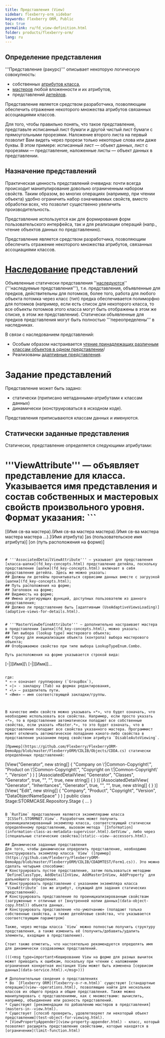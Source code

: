 ```yaml
---
title: Представления (View)
sidebar: flexberry-orm_sidebar
keywords: Flexberry ORM, Public
toc: true
permalink: ru/fd_view-definition.html
folder: products/flexberry-orm/
lang: ru
---
```


## Определение представления

'''Представление (ракурс)''' описывает некоторую логическую совокупность:
* собственных [атрибутов класса](attributes-class-data.html),
* [мастеров](fd_key-concepts.html) любой вложенности и их атрибутов,
* представлений [детейлов](fd_key-concepts.html).

Представление является средством разработчика, позволяющим обеспечить отражение некоторого множества атрибутов связанных ассоциациями классов.

Для того, чтобы правильно понять, что такое представление, представьте исписанный лист бумаги и другой чистый лист бумаги с прямоугольными прорезями. Наложение второго листа на первый позволит Вам видеть через прорези только некоторые слова или даже буквы. В этом примере: исписанный лист — объект данных, лист с прорезями — представление, наложенные листы — объект данных в представлении.

## Назначение представлений

Практическая ценность представлений очевидна: почти всегда происходит манипулирование довольно ограниченным набором свойств. Таким образом, во многих операциях (например, при чтении объекта) удобно ограничить набор означиваемых свойств, вместо обработки всех, что позволит существенно увеличить производительность.

Представление используется как для формирования форм пользовательского интерфейса, так и для реализации операций (напр., чтение объектов данных по представлению).

Представление является средством разработчика, позволяющим обеспечить отражение некоторого множества атрибутов, связанных ассоциациями классов.

# [Наследование](inheritance.html) представлений
Объявленные статически представления ''[наследуются](inheritance.html)'' ('''наследуемые представления'''), т.е. представления, объявленные для предков, действительны для потомков, более того, работа для любого объекта потомка через класс (тип) предка обеспечивается полиморфно для потомков (например, если есть список для некоторого класса, то все объекты потомков этого класса могут быть отображены в этом же списке, в этом же представлении). Статически объявленные для предков представления могут быть полностью '''переопределены''' в наследниках. 

В связи с наследованием представлений:
* Особым образом настраивается [чтение принадлежащих различным классам объектов в одном представлении](reading-several-types-objects.html)/
* Реализованы [адаптивные представления](adaptive-views-for-details.html).

# Задание представлений
Представление может быть задано:
* статически (приписано метаданными-атрибутами к классам данных)
* динамически (конструироваться в исходном коде).

Представления приписываются классам данных и именуются.


## Статически заданные представления
Статически, представление определяется следующими атрибутами:

# '''ViewAttribute''' — объявляет представление для класса. Указывается имя представления и состав собственных и мастеровых свойств произвольного уровня. Формат указания: ```
[(Имя св-ва мастера).(Имя св-ва мастера мастера).(Имя св-ва мастера мастера мастера ...).](Имя атрибута) [as (пользовательское имя атрибута)] [on (путь расположения на форме)]
```


# '''AssociatedDetailViewAttribute''' — указывает для представления [класса-шапки](fd_key-concepts.html) представление детейла, поскольку представление [шапки](fd_key-concepts.html) включает в себя представление детейла. Здесь же можно указать:
## Должны ли детейлы прочитываться сервисами данных вместе с загрузкой [шапки](fd_key-concepts.html);
## Путь расположения на форме;
## Заголовок на форме;
## Видимость на форме;
## Имена агрегирующих функций, доступных пользователю из данного представления;
## Должно ли представление быть [адаптивным (UseAdaptiveViewsLoading)](adaptive-views-for-details.html).


# '''MasterViewDefineAttribute''' — дополнительно настраивает мастера в представлении [шапки](fd_key-concepts.html), можно указать:
## Тип выбора (lookup type) мастерового объекта;
## Строку для инициализации объекта (контрола) выбора мастерового объекта;
## Отображаемое свойство при типе выбора LookupTypeEnum.Combo.

Путь расположения на форме указывается строкой вида: 
```
[-|][Имя][\ [-|][Имя]]…
```

где:
* «-» означает группировку (`GroupBox`),
* «|» - закладку (Tab) на формах редактирования,
* «\» — разделитель пути. 
* «Имя» — имя соответствующей закладки/группы.



В качестве имён свойств можно указывать «*», что будет означать, что необходимо использовать все свойства. Например, если просто указать «*», то в представление автоматически попадают все собственные свойства, если указать «Master.*», то это будет означать, что в представление попадают все свойства указанного мастера. Программист может отключить автоматическое попадание какого-либо свойства в представление указанием перед свойством атрибута `DisableAutoViewing`.

[Пример](https://github.com/Flexberry/FlexberryORM-DemoApp/blob/master/FlexberryORM/CDLIB/Objects/CDDA.cs) статически определённых представлений:
```

[View("Generator", new string[] { "Company on \‘|Common\-Copyright\’", "Product on \’|Common\-Copyright\’", "Copyright on \’|Common\-Copyright\’ ", "Version" } ) ]
[AssociatedDetailView( "Generator", "Classes", "Generator", true, "", "", true, new string[] { } )] 
[AssociatedDetailView( "Generator", "Inheritances", "Generator", true, "", "", true, new string[] { } )] 
[View( "Edit", new string[] { "Company", "Product", "Copyright", "Version", "DataObjectNameSpace" } ) ]
public class Stage:STORMCASE.Repository.Stage
{
	…
}
```

В `RunTime` представления являются экземплярами класса `ICSSoft.STORMNET.View`. Разработчик может получить проинициализированный экземпляр класса, соответствующий статически определённому представлению, вызовом метода `[Information](information-class-as-metadata-supervisor.html).GetView`, либо через [специальные статические свойства](static--view--accessors.html).

## Динамически заданные представления
Для того, чтобы динамически определить представление, необходимо конструировать экземпляр класса `View` ([пример](https://github.com/Flexberry/FlexberryORM-DemoApp/blob/master/FlexberryORM/CDLIB/CDADMTEST/Form1.cs)). Это можно сделать четырьмя способами:
# Конструировать пустое представление, затем пользоваться методами `DefineClassType, AddDetailInView, AddMasterInView, AddProperty` для дальнейшего определения.
# Конструировать представление с указанием экземпляра класса `ViewAttribute` (он же атрибут, служащий для задания статических представлений).
# Конструировать представление по проинициализированным свойствам (загруженные + отличные от [внутренней копии данных](data-object-copy.html)) объекта данных.
# Конструировать представление «по-умолчанию» (попадают только собственные свойства, а также детейловые свойства, что указывается соответствующим параметром) 

Также, через методы класса `View` можно полностью получить структуру представления, а также изменить её (получить/добавить/удалить элементы, входящие в представление).

Стоит также отметить, что настоятельно рекомендуется определять имя для динамически создаваемых представлений.

(((<msg type=important>Кеширование View на форме для разных вычиток может приводить к ошибкам, поскольку при чтении с наложением ограничения конкретная инстанция View может быть изменена [сервисом данных](data-service.html).</msg>)))

# Дополнительные сведения о представлениях
* Во `[Flexberry ORM](flexberry-o-r-m.html)` существуют [стандартные операции](view--operations.html), позволяющие найти для нескольких классов их общего предка и общие представления. Также можно манипулировать с представлениями, как с множествами: вычислить, например, объединение или разность представлений.
* Существуют [рекомендации по добавлению мастеров в представления](masters-in--view.html).
* Существует [способ проверить, удовлетворяет ли некоторый объект представлению](test-object-for-viewing.html).
* [ViewPropertyAppender](view-property-appender.html) - класс, который позволяет расширять представление свойствами, которые находятся в [ограничении](limit-function.html)
